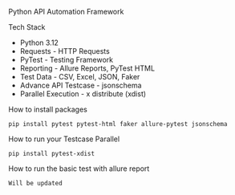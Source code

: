 Python API Automation Framework

Tech Stack
- Python 3.12
- Requests - HTTP Requests
- PyTest - Testing Framework
- Reporting - Allure Reports, PyTest HTML
- Test Data - CSV, Excel, JSON, Faker
- Advance API Testcase - jsonschema
- Parallel Execution - x distribute (xdist)


How to install packages
```
pip install pytest pytest-html faker allure-pytest jsonschema
```
How to run your Testcase Parallel
```
pip install pytest-xdist
```

How to run the basic test with allure report
```
Will be updated
```